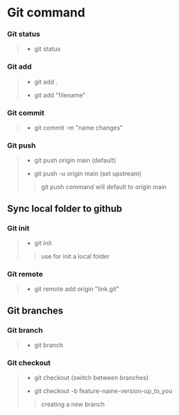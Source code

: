 # Git command

### Git status

> - git status

### Git add

> - git add .
>
> - git add "filename"

### Git commit

> - git commit -m "name changes"

### Git push

> - git push origin main (default)
>
> - git push -u origin main (set upstream)
>
>> git push command will default to origin main

## Sync local folder to github

### Git init

> - git init
>
>> use for init a local folder

### Git remote

> - git remote add origin "link.git"

## Git branches

### Git branch

> - git branch

### Git checkout

> - git checkout (switch between branches)
>
> - git checkout -b feature-name-version-up_to_you
>
>> creating a new branch